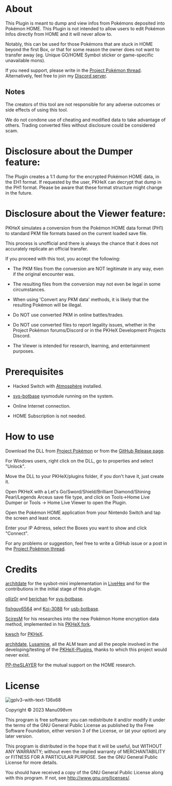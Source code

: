 # About

This Plugin is meant to dump and view infos from Pokémons deposited into Pokémon HOME. This Plugin is not intended to allow users to edit Pokémon Infos directly from HOME and it will never allow to.

Notably, this can be used for those Pokémons that are stuck in HOME beyond the first Box, or that for some reason the owner does not want to transfer away (eg. Unique GO/HOME Symbol sticker or game-specific unavailable mons). 

If you need support, please write in the [Project Pokémon thread](https://projectpokemon.org/home/forums/topic/58311-pkhex-home-live-plugin-ram-viewer-thread/). 
Alternatively, feel free to join my [Discord server](https://discord.gg/F9nMfvw9sS).

## Notes
The creators of this tool are not responsible for any adverse outcomes or side effects of using this tool.

We do not condone use of cheating and modified data to take advantage of others. Trading converted files without disclosure could be considered scam.

# Disclosure about the Dumper feature:

The Plugin creates a 1:1 dump for the encrypted Pokémon HOME data, in the EH1 format. If requested by the user, PKHeX can decrypt that dump in the PH1 format. Please be aware that these format structure might change in the future.

# Disclosure about the Viewer feature:

PKHeX simulates a conversion from the Pokémon HOME data format (PH1) to standard PKM file formats based on the current loaded save file.

This process is unofficial and there is always the chance that it does not accurately replicate an official transfer.

If you proceed with this tool, you accept the following:

* The PKM files from the conversion are NOT legitimate in any way, even if the original encounter was.

* The resulting files from the conversion may not even be legal in some circumstances.

* When using 'Convert any PKM data' methods, it is likely that the resulting Pokémon will be illegal.

* Do NOT use converted PKM in online battles/trades.

* Do NOT use converted files to report legality issues, whether in the Project Pokémon forums/Discord or in the PKHeX Development Projects Discord.

* The Viewer is intended for research, learning, and entertainment purposes.

# Prerequisites

- Hacked Switch with [Atmosphère](https://github.com/Atmosphere-NX/Atmosphere) installed.

- [sys-botbase](https://github.com/olliz0r/sys-botbase/releases) sysmodule running on the system.

- Online Internet connection.

- HOME Subscription is not needed.

# How to use 

Download the DLL from [Project Pokémon](https://projectpokemon.org/home/files/file/4388-pkhex-plugin-home-live-viewer/) or from the [GitHub Release page](https://github.com/Manu098vm/HOME-Live-Plugin/releases).

For Windows users, right click on the DLL, go to properties and select "Unlock".

Move the DLL to your PKHeX/plugins folder, if you don't have it, just create it.

Open PKHeX with a Let's Go/Sword/Shield/Brilliant Diamond/Shining Pearl/Legends Arceus save file type, and click on Tools->Home Live Dumper or Tools -> Home Live Viewer to open the Plugin.

Open the Pokémon HOME application from your Nintendo Switch and tap the screen and least once. 

Enter your IP Adrress, select the Boxes you want to show and click "Connect".

For any problems or suggestion, feel free to write a GitHub issue or a post in the [Project Pokémon thread](https://projectpokemon.org/home/forums/topic/58311-pkhex-home-live-plugin-ram-viewer-thread/).

# Credits

[architdate](https://github.com/architdate) for the sysbot-mini implementation in [LiveHex](https://github.com/architdate/PKHeX-Plugins/tree/master/PKHeX.Core.Injection/BotController) and for the contributions in the initial stage of this plugin.

[olliz0r](https://github.com/olliz0r) and [berichan](https://github.com/berichan) for [sys-botbase](https://github.com/olliz0r/sys-botbase).

[fishguy6564](https://github.com/fishguy6564) and [Koi-3088](https://github.com/Koi-3088) for [usb-botbase](https://github.com/fishguy6564/USB-Botbase).

[SciresM](https://github.com/SciresM) for his researches into the new Pokémon Home encryption data method, implemented in his [PKHeX fork](https://github.com/SciresM/PKHeX/blob/no_way_home/PKHeX.Core/PKM/Util/HomeCrypto.cs).

[kwsch](https://github.com/kwsch) for [PKHeX](https://github.com/kwsch/PKHeX).

[architdate](https://github.com/architdate), [Lusamine](https://github.com/Lusamine), all the ALM team and all the people involved in the developing/testing of the [PKHeX-Plugins](https://github.com/architdate/PKHeX-Plugins), thanks to which this project would never exist.

[PP-theSLAYER](https://github.com/PP-theSLAYER) for the mutual support on the HOME research.

# License

![gplv3-with-text-136x68](https://user-images.githubusercontent.com/52102823/199572700-4e02ed70-74ef-4d67-991e-3168d93aac0d.png)

Copyright © 2023 Manu098vm

This program is free software: you can redistribute it and/or modify
it under the terms of the GNU General Public License as published by
the Free Software Foundation, either version 3 of the License, or
(at your option) any later version.

This program is distributed in the hope that it will be useful,
but WITHOUT ANY WARRANTY; without even the implied warranty of
MERCHANTABILITY or FITNESS FOR A PARTICULAR PURPOSE.  See the
GNU General Public License for more details.

You should have received a copy of the GNU General Public License
along with this program.  If not, see <http://www.gnu.org/licenses/>.
